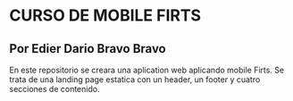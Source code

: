 # CURSO DE MOBILE FIRTS

## Por Edier Dario Bravo Bravo

En este repositorio se creara una aplication web aplicando mobile Firts. Se trata de una landing page estatica con un header, un footer y cuatro secciones de contenido.